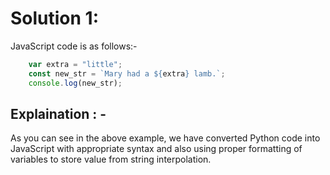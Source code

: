 # Solution 1:

JavaScript code is as follows:-
```javascript
    var extra = "little";
    const new_str = `Mary had a ${extra} lamb.`;
    console.log(new_str);

```

## Explaination : -
As you can see in the above example, we have converted Python code into JavaScript with appropriate syntax and also using proper formatting of variables to store value from string interpolation.
